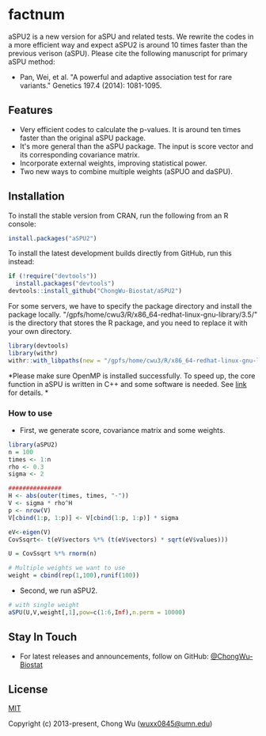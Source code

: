 # factnum

aSPU2 is a new version for aSPU and related tests. We rewrite the codes in a more efficient way and expect aSPU2 is around 10 times faster than the previous verison (aSPU). Please cite the following manuscript for primary aSPU method:

* Pan, Wei, et al. "A powerful and adaptive association test for rare variants." Genetics 197.4 (2014): 1081-1095.

## Features

* Very efficient codes to calculate the p-values. It is around ten times faster than the original aSPU package.
* It's more general than the aSPU package. The input is score vector and its corresponding covariance matrix.
* Incorporate external weights, improving statistical power.
* Two new ways to combine multiple weights (aSPUO and daSPU).


## Installation

To install the stable version from CRAN, run the following from an R console: 

```R
install.packages("aSPU2")
```

To install the latest development builds directly from GitHub, run this instead:

```R
if (!require("devtools"))
  install.packages("devtools")
devtools::install_github("ChongWu-Biostat/aSPU2")
```

For some servers, we have to specify the package directory and install the package locally. "/gpfs/home/cwu3/R/x86_64-redhat-linux-gnu-library/3.5/" is the directory that stores the R package, and you need to replace it with your own directory.
```R
library(devtools)
library(withr)
withr::with_libpaths(new = "/gpfs/home/cwu3/R/x86_64-redhat-linux-gnu-library/3.5/", install_github("ChongWu-Biostat/aSPU2"))
```

*Please make sure OpenMP is installed successfully. To speed up, the core function in aSPU is written in C++ and some software is needed. See [link](http://thecoatlessprofessor.com/programming/openmp-in-r-on-os-x/#after-3-4-0) for details. *



### How to use

* First, we generate score, covariance matrix and some weights.

```R
library(aSPU2)
n = 100
times <- 1:n
rho <- 0.3
sigma <- 2

###############
H <- abs(outer(times, times, "-"))
V <- sigma * rho^H
p <- nrow(V)
V[cbind(1:p, 1:p)] <- V[cbind(1:p, 1:p)] * sigma

eV<-eigen(V)
CovSsqrt<- t(eV$vectors %*% (t(eV$vectors) * sqrt(eV$values)))

U = CovSsqrt %*% rnorm(n)

# Multiple weights we want to use
weight = cbind(rep(1,100),runif(100))
```

* Second, we run aSPU2.

```R
# with single weight
aSPU(U,V,weight[,1],pow=c(1:6,Inf),n.perm = 10000)

```



## Stay In Touch

- For latest releases and announcements, follow on GitHub: [@ChongWu-Biostat](https://github.com/ChongWu-Biostat)


## License

[MIT](http://opensource.org/licenses/MIT)

Copyright (c) 2013-present, Chong Wu (wuxx0845@umn.edu) 
